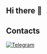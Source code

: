 ## Hi there 👋


## Contacts
[![Telegram](https://img.shields.io/badge/-Telegram-2CA5E0?style=flat&logo=telegram&logoColor=white)](https://t.me/sentiago)


<!--
**Ssentiago/Ssentiago** is a ✨ _special_ ✨ repository because its `README.md` (this file) appears on your GitHub profile.

Here are some ideas to get you started:

- 🔭 I’m currently working on ...
- 🌱 I’m currently learning ...
- 👯 I’m looking to collaborate on ...
- 🤔 I’m looking for help with ...
- 💬 Ask me about ...
- 📫 How to reach me: ...
- 😄 Pronouns: ...
- ⚡ Fun fact: ...
-->
